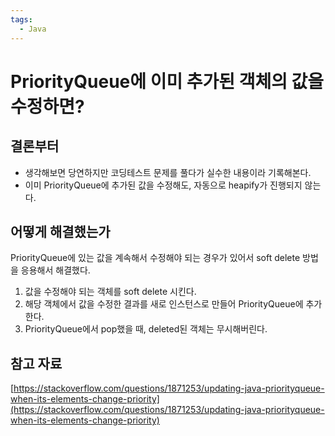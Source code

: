 ```yaml
---
tags:
  - Java
---
```

# PriorityQueue에 이미 추가된 객체의 값을 수정하면?

## 결론부터

- 생각해보면 당연하지만 코딩테스트 문제를 풀다가 실수한 내용이라 기록해본다.
- 이미 PriorityQueue에 추가된 값을 수정해도, 자동으로 heapify가 진행되지 않는다.

## 어떻게 해결했는가

PriorityQueue에 있는 값을 계속해서 수정해야 되는 경우가 있어서 soft delete 방법을 응용해서 해결했다.

1. 값을 수정해야 되는 객체를 soft delete 시킨다.
2. 해당 객체에서 값을 수정한 결과를 새로 인스턴스로 만들어 PriorityQueue에 추가한다.
3. PriorityQueue에서 pop했을 때, deleted된 객체는 무시해버린다.

## 참고 자료

[https://stackoverflow.com/questions/1871253/updating-java-priorityqueue-when-its-elements-change-priority](https://stackoverflow.com/questions/1871253/updating-java-priorityqueue-when-its-elements-change-priority)